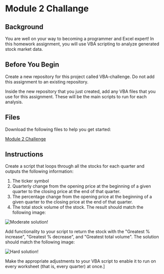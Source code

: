 # Module 2 Challange

## Background
You are well on your way to becoming a programmer and Excel expert! In this homework assignment, you will use VBA scripting to analyze generated stock market data.

## Before You Begin
Create a new repository for this project called VBA-challenge. Do not add this assignment to an existing repository.

Inside the new repository that you just created, add any VBA files that you use for this assignment. These will be the main scripts to run for each analysis.

## Files
Download the following files to help you get started:

[Module 2 Challenge](https://static.bc-edx.com/data/dl-1-2/m2/lms/starter/Starter_Code.zip) 

## Instructions
Create a script that loops through all the stocks for each quarter and outputs the following information:

<ol>
<li>The ticker symbol</li>

<li>Quarterly change from the opening price at the beginning of a given quarter to the closing price at the end of that quarter.</li>

<li>The percentage change from the opening price at the beginning of a given quarter to the closing price at the end of that quarter.</li>

<li>The total stock volume of the stock. The result should match the following image:</li>
</ol>

![Moderate solution!](https://static.bc-edx.com/data/dl-1-2/m2/lms/img/moderate_solution.jpg)

Add functionality to your script to return the stock with the "Greatest % increase", "Greatest % decrease", and "Greatest total volume". The solution should match the following image:

![Hard solution!](https://static.bc-edx.com/data/dl-1-2/m2/lms/img/hard_solution.jpg)

Make the appropriate adjustments to your VBA script to enable it to run on every worksheet (that is, every quarter) at once.]
